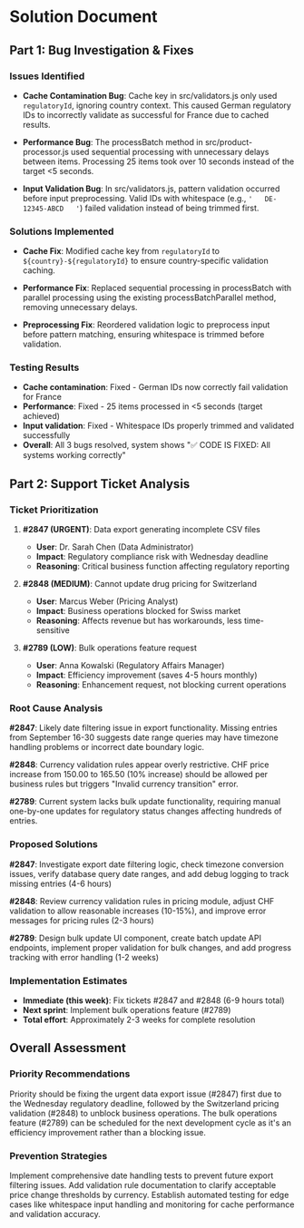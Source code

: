 # Solution Document

## Part 1: Bug Investigation & Fixes

### Issues Identified

- **Cache Contamination Bug**: Cache key in src/validators.js only used `regulatoryId`, ignoring country context. This caused German regulatory IDs to incorrectly validate as successful for France due to cached results.

- **Performance Bug**: The processBatch method in src/product-processor.js used sequential processing with unnecessary delays between items. Processing 25 items took over 10 seconds instead of the target <5 seconds.

- **Input Validation Bug**: In src/validators.js, pattern validation occurred before input preprocessing. Valid IDs with whitespace (e.g., `'   DE-12345-ABCD   '`) failed validation instead of being trimmed first.

### Solutions Implemented

- **Cache Fix**: Modified cache key from `regulatoryId` to `${country}-${regulatoryId}` to ensure country-specific validation caching.

- **Performance Fix**: Replaced sequential processing in processBatch with parallel processing using the existing processBatchParallel method, removing unnecessary delays.

- **Preprocessing Fix**: Reordered validation logic to preprocess input before pattern matching, ensuring whitespace is trimmed before validation.

### Testing Results

- **Cache contamination**: Fixed - German IDs now correctly fail validation for France
- **Performance**: Fixed - 25 items processed in <5 seconds (target achieved)
- **Input validation**: Fixed - Whitespace IDs properly trimmed and validated successfully
- **Overall**: All 3 bugs resolved, system shows "✅ CODE IS FIXED: All systems working correctly"


## Part 2: Support Ticket Analysis

### Ticket Prioritization

1. **#2847 (URGENT)**: Data export generating incomplete CSV files
    - **User**: Dr. Sarah Chen (Data Administrator)
    - **Impact**: Regulatory compliance risk with Wednesday deadline
    - **Reasoning**: Critical business function affecting regulatory reporting

2. **#2848 (MEDIUM)**: Cannot update drug pricing for Switzerland
    - **User**: Marcus Weber (Pricing Analyst)
    - **Impact**: Business operations blocked for Swiss market
    - **Reasoning**: Affects revenue but has workarounds, less time-sensitive

3. **#2789 (LOW)**: Bulk operations feature request
    - **User**: Anna Kowalski (Regulatory Affairs Manager)
    - **Impact**: Efficiency improvement (saves 4-5 hours monthly)
    - **Reasoning**: Enhancement request, not blocking current operations

### Root Cause Analysis
    
**#2847**: Likely date filtering issue in export functionality. Missing entries from September 16-30 suggests date range queries may have timezone handling problems or incorrect date boundary logic.

**#2848**: Currency validation rules appear overly restrictive. CHF price increase from 150.00 to 165.50 (10% increase) should be allowed per business rules but triggers "Invalid currency transition" error.

**#2789**: Current system lacks bulk update functionality, requiring manual one-by-one updates for regulatory status changes affecting hundreds of entries.

### Proposed Solutions

**#2847**: Investigate export date filtering logic, check timezone conversion issues, verify database query date ranges, and add debug logging to track missing entries (4-6 hours)

**#2848**: Review currency validation rules in pricing module, adjust CHF validation to allow reasonable increases (10-15%), and improve error messages for pricing rules (2-3 hours)

**#2789**: Design bulk update UI component, create batch update API endpoints, implement proper validation for bulk changes, and add progress tracking with error handling (1-2 weeks)

### Implementation Estimates

- **Immediate (this week)**: Fix tickets #2847 and #2848 (6-9 hours total)
- **Next sprint**: Implement bulk operations feature (#2789)
- **Total effort**: Approximately 2-3 weeks for complete resolution


## Overall Assessment

### Priority Recommendations

Priority should be fixing the urgent data export issue (#2847) first due to the Wednesday regulatory deadline, followed by the Switzerland pricing validation (#2848) to unblock business operations. The bulk operations feature (#2789) can be scheduled for the next development cycle as it's an efficiency improvement rather than a blocking issue.

### Prevention Strategies

Implement comprehensive date handling tests to prevent future export filtering issues. Add validation rule documentation to clarify acceptable price change thresholds by currency. Establish automated testing for edge cases like whitespace input handling and monitoring for cache performance and validation accuracy.
